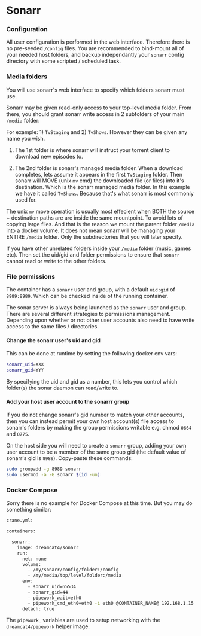 # Sonarr

### Configuration

All user configuration is performed in the web interface. Therefore there is no pre-seeded `/config` files. You are recommended to bind-mount all of your needed host folders, and backup independantly your `sonarr` config directory with some scripted / scheduled task.

### Media folders

You will use sonarr's web interface to specify which folders sonarr must use.

Sonarr may be given read-only access to your top-level media folder. From there, you should grant sonarr write access in 2 subfolders of your main `/media` folder:

For example: 1) `TvStaging` and 2) `TvShows`. However they can be given any name you wish.

1) The 1st folder is where sonarr will instruct your torrent client to download new episodes to.

2) The 2nd folder is sonarr's managed media folder. When a download completes, lets assume it appears in the first `TvStaging` folder. Then sonarr will MOVE (unix `mv` cmd) the downloaded file (or files) into it's destination. Which is the sonarr managed media folder. In this example we have it called `TvShows`. Because that's what sonarr is most commonly used for.

The unix `mv` move operation is usually most effecient when BOTH the source + destination paths are are inside the same mountpoint. To avoid lots of copying large files. And that is the reason we mount the parent folder `/media` into a docker volume. It does not mean sonarr will be managing your ENTIRE `/media` folder. Only the subdirectories that you will later specify.

If you have other unrelated folders inside your `/media` folder (music, games etc). Then set the uid/gid and folder permissions to ensure that `sonarr` cannot read or write to the other folders.

### File permissions

The container has a `sonarr` user and group, with a default `uid:gid` of `8989:8989`. Which can be checked inside of the running container.

The sonar server is always being launched as the `sonarr` user and group. There are several different strategies to permissions management. Depending upon whether or not other user accounts also need to have write access to the same files / directories.

#### Change the sonarr user's uid and gid

This can be done at runtime by setting the following docker env vars:

```sh
sonarr_uid=XXX
sonarr_gid=YYY
```

By specifying the uid and gid as a number, this lets you control which folder(s) the sonar daemon can read/write to.

#### Add your host user account to the sonarrr group

If you do not change sonarr's gid number to match your other accounts, then you can instead permit your own host account(s) file access to sonarr's folders by making the group permissions writable e.g. chmod `0664` and `0775`.

On the host side you will need to create a `sonarr` group, adding your own user account to be a member of the same group gid (the default value of sonarr's gid is `8989`). Copy-paste these commands:

```sh
sudo groupadd -g 8989 sonarr
sudo usermod -a -G sonarr $(id -un)
```

### Docker Compose

Sorry there is no example for Docker Compose at this time. But you may do something similar:

```sh
crane.yml:

containers:

  sonarr:
    image: dreamcat4/sonarr
    run:
      net: none
      volume:
        - /my/sonarr/config/folder:/config
        - /my/media/top/level/folder:/media
      env:
        - sonarr_uid=65534
        - sonarr_gid=44
        - pipework_wait=eth0
        - pipework_cmd_eth0=eth0 -i eth0 @CONTAINER_NAME@ 192.168.1.15
      detach: true
```

The `pipework_` variables are used to setup networking with the `dreamcat4/pipework` helper image.


